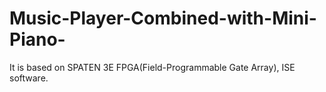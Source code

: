 # Music-Player-Combined-with-Mini-Piano-
It is based on SPATEN 3E FPGA(Field-Programmable Gate Array), ISE software.
